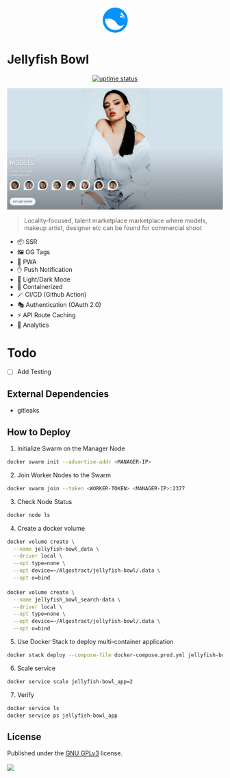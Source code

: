 <p align="center">
  <img src="./public/logo.png" lt="Logo" width="65" />
<p>

# Jellyfish Bowl

<p align="center">
  <a href="https://shirsendu-bairagi.betteruptime.com">
    <img src="https://uptime.betterstack.com/status-badges/v3/monitor/10aqw.svg" alt="uptime status">
  </a>
</p>

![Landing](public/previews/landing.webp)

> Locality‑focused, talent marketplace marketplace where models, makeup artist, designer etc can be found for commercial shoot

- 📦 SSR
- 🖼️ OG Tags
- 🚀 PWA
- ✋ Push Notification
- 🌙 Light/Dark Mode
- 🐋 Containerized
- 🪄 CI/CD (Github Action)
- 🎭 Authentication (OAuth 2.0)
- ⚡️ API Route Caching
- 📐 Analytics

# Todo

- [ ] Add Testing

## External Dependencies

- gitleaks

## How to Deploy

1. Initialize Swarm on the Manager Node

```bash
docker swarm init --advertise-addr <MANAGER-IP>
```

2. Join Worker Nodes to the Swarm

```bash
docker swarm join --token <WORKER-TOKEN> <MANAGER-IP>:2377
```

3. Check Node Status

```bash
docker node ls
```

4. Create a docker volume

```bash
docker volume create \
  --name jellyfish-bowl_data \
  --driver local \
  --opt type=none \
  --opt device=~/Algostract/jellyfish-bowl/.data \
  --opt o=bind

docker volume create \
  --name jellyfish_bowl_search-data \
  --driver local \
  --opt type=none \
  --opt device=~/Algostract/jellyfish-bowl/.data \
  --opt o=bind
```

5. Use Docker Stack to deploy multi-container application

```bash
docker stack deploy --compose-file docker-compose.prod.yml jellyfish-bowl
```

6. Scale service

```bash
docker service scale jellyfish-bowl_app=2
```

7. Verify

```bash
docker service ls
docker service ps jellyfish-bowl_app
```

## License

Published under the [GNU GPLv3](https://github.com/Algostract/jellyfish-bowl/blob/main/LICENSE) license.
<br><br>
<a href="https://github.com/Algostract/jellyfish-bowl/graphs/contributors">
<img src="https://contrib.rocks/image?repo=Algostract/jellyfish-bowl" />
</a>
